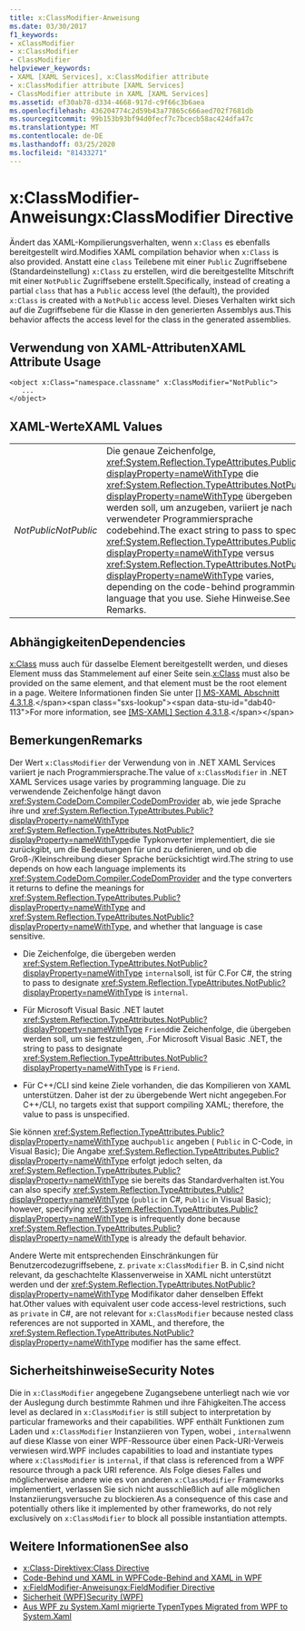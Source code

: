 ```yaml
---
title: x:ClassModifier-Anweisung
ms.date: 03/30/2017
f1_keywords:
- xClassModifier
- x:ClassModifier
- ClassModifier
helpviewer_keywords:
- XAML [XAML Services], x:ClassModifier attribute
- x:ClassModifier attribute [XAML Services]
- ClassModifier attribute in XAML [XAML Services]
ms.assetid: ef30ab78-d334-4668-917d-c9f66c3b6aea
ms.openlocfilehash: 436204774c2d59b43a77865c666aed702f7681db
ms.sourcegitcommit: 99b153b93bf94d0fecf7c7bcecb58ac424dfa47c
ms.translationtype: MT
ms.contentlocale: de-DE
ms.lasthandoff: 03/25/2020
ms.locfileid: "81433271"
---
```

# <a name="xclassmodifier-directive"></a><span data-ttu-id="dab40-102">x:ClassModifier-Anweisung</span><span class="sxs-lookup"><span data-stu-id="dab40-102">x:ClassModifier Directive</span></span>
<span data-ttu-id="dab40-103">Ändert das XAML-Kompilierungsverhalten, wenn `x:Class` es ebenfalls bereitgestellt wird.</span><span class="sxs-lookup"><span data-stu-id="dab40-103">Modifies XAML compilation behavior when `x:Class` is also provided.</span></span> <span data-ttu-id="dab40-104">Anstatt eine `class` Teilebene mit einer `Public` Zugriffsebene (Standardeinstellung) `x:Class` zu erstellen, wird die bereitgestellte Mitschrift mit einer `NotPublic` Zugriffsebene erstellt.</span><span class="sxs-lookup"><span data-stu-id="dab40-104">Specifically, instead of creating a partial `class` that has a `Public` access level (the default), the provided `x:Class` is created with a `NotPublic` access level.</span></span> <span data-ttu-id="dab40-105">Dieses Verhalten wirkt sich auf die Zugriffsebene für die Klasse in den generierten Assemblys aus.</span><span class="sxs-lookup"><span data-stu-id="dab40-105">This behavior affects the access level for the class in the generated assemblies.</span></span>

## <a name="xaml-attribute-usage"></a><span data-ttu-id="dab40-106">Verwendung von XAML-Attributen</span><span class="sxs-lookup"><span data-stu-id="dab40-106">XAML Attribute Usage</span></span>

```xaml
<object x:Class="namespace.classname" x:ClassModifier="NotPublic">
   ...
</object>
```

## <a name="xaml-values"></a><span data-ttu-id="dab40-107">XAML-Werte</span><span class="sxs-lookup"><span data-stu-id="dab40-107">XAML Values</span></span>

|||
|-|-|
|<span data-ttu-id="dab40-108">*NotPublic*</span><span class="sxs-lookup"><span data-stu-id="dab40-108">*NotPublic*</span></span>|<span data-ttu-id="dab40-109">Die genaue Zeichenfolge, <xref:System.Reflection.TypeAttributes.Public?displayProperty=nameWithType> die <xref:System.Reflection.TypeAttributes.NotPublic?displayProperty=nameWithType> übergeben werden soll, um anzugeben, variiert je nach verwendeter Programmiersprache codebehind.</span><span class="sxs-lookup"><span data-stu-id="dab40-109">The exact string to pass to specify <xref:System.Reflection.TypeAttributes.Public?displayProperty=nameWithType> versus <xref:System.Reflection.TypeAttributes.NotPublic?displayProperty=nameWithType> varies, depending on the code-behind programming language that you use.</span></span> <span data-ttu-id="dab40-110">Siehe Hinweise.</span><span class="sxs-lookup"><span data-stu-id="dab40-110">See Remarks.</span></span>|

## <a name="dependencies"></a><span data-ttu-id="dab40-111">Abhängigkeiten</span><span class="sxs-lookup"><span data-stu-id="dab40-111">Dependencies</span></span>

<span data-ttu-id="dab40-112">[x:Class](xclass-directive.md) muss auch für dasselbe Element bereitgestellt werden, und dieses Element muss das Stammelement auf einer Seite sein.</span><span class="sxs-lookup"><span data-stu-id="dab40-112">[x:Class](xclass-directive.md) must also be provided on the same element, and that element must be the root element in a page.</span></span> <span data-ttu-id="dab40-113">Weitere Informationen finden Sie unter [ \[\] MS-XAML Abschnitt 4.3.1.8](https://docs.microsoft.com/previous-versions/msp-n-p/ff650760(v=pandp.10)).</span><span class="sxs-lookup"><span data-stu-id="dab40-113">For more information, see [\[MS-XAML\] Section 4.3.1.8](https://docs.microsoft.com/previous-versions/msp-n-p/ff650760(v=pandp.10)).</span></span>

## <a name="remarks"></a><span data-ttu-id="dab40-114">Bemerkungen</span><span class="sxs-lookup"><span data-stu-id="dab40-114">Remarks</span></span>

<span data-ttu-id="dab40-115">Der Wert `x:ClassModifier` der Verwendung von in .NET XAML Services variiert je nach Programmiersprache.</span><span class="sxs-lookup"><span data-stu-id="dab40-115">The value of `x:ClassModifier` in .NET XAML Services usage varies by programming language.</span></span> <span data-ttu-id="dab40-116">Die zu verwendende Zeichenfolge hängt davon <xref:System.CodeDom.Compiler.CodeDomProvider> ab, wie jede Sprache ihre und <xref:System.Reflection.TypeAttributes.Public?displayProperty=nameWithType> <xref:System.Reflection.TypeAttributes.NotPublic?displayProperty=nameWithType>die Typkonverter implementiert, die sie zurückgibt, um die Bedeutungen für und zu definieren, und ob die Groß-/Kleinschreibung dieser Sprache berücksichtigt wird.</span><span class="sxs-lookup"><span data-stu-id="dab40-116">The string to use depends on how each language implements its <xref:System.CodeDom.Compiler.CodeDomProvider> and the type converters it returns to define the meanings for <xref:System.Reflection.TypeAttributes.Public?displayProperty=nameWithType> and <xref:System.Reflection.TypeAttributes.NotPublic?displayProperty=nameWithType>, and whether that language is case sensitive.</span></span>

- <span data-ttu-id="dab40-117">Die Zeichenfolge, die übergeben werden <xref:System.Reflection.TypeAttributes.NotPublic?displayProperty=nameWithType> `internal`soll, ist für C.</span><span class="sxs-lookup"><span data-stu-id="dab40-117">For C#, the string to pass to designate <xref:System.Reflection.TypeAttributes.NotPublic?displayProperty=nameWithType> is `internal`.</span></span>

- <span data-ttu-id="dab40-118">Für Microsoft Visual Basic .NET lautet <xref:System.Reflection.TypeAttributes.NotPublic?displayProperty=nameWithType> `Friend`die Zeichenfolge, die übergeben werden soll, um sie festzulegen, .</span><span class="sxs-lookup"><span data-stu-id="dab40-118">For Microsoft Visual Basic .NET, the string to pass to designate <xref:System.Reflection.TypeAttributes.NotPublic?displayProperty=nameWithType> is `Friend`.</span></span>

- <span data-ttu-id="dab40-119">Für C++/CLI sind keine Ziele vorhanden, die das Kompilieren von XAML unterstützen. Daher ist der zu übergebende Wert nicht angegeben.</span><span class="sxs-lookup"><span data-stu-id="dab40-119">For C++/CLI, no targets exist that support compiling XAML; therefore, the value to pass is unspecified.</span></span>

<span data-ttu-id="dab40-120">Sie können <xref:System.Reflection.TypeAttributes.Public?displayProperty=nameWithType> auch`public` angeben ( `Public` in C-Code, in Visual Basic); Die Angabe <xref:System.Reflection.TypeAttributes.Public?displayProperty=nameWithType> erfolgt jedoch selten, da <xref:System.Reflection.TypeAttributes.Public?displayProperty=nameWithType> sie bereits das Standardverhalten ist.</span><span class="sxs-lookup"><span data-stu-id="dab40-120">You can also specify <xref:System.Reflection.TypeAttributes.Public?displayProperty=nameWithType> (`public` in C#, `Public` in Visual Basic); however, specifying <xref:System.Reflection.TypeAttributes.Public?displayProperty=nameWithType> is infrequently done because <xref:System.Reflection.TypeAttributes.Public?displayProperty=nameWithType> is already the default behavior.</span></span>

<span data-ttu-id="dab40-121">Andere Werte mit entsprechenden Einschränkungen für Benutzercodezugriffsebene, z. `private` `x:ClassModifier` B. in C,sind nicht relevant, da geschachtelte Klassenverweise in XAML nicht unterstützt werden und der <xref:System.Reflection.TypeAttributes.NotPublic?displayProperty=nameWithType> Modifikator daher denselben Effekt hat.</span><span class="sxs-lookup"><span data-stu-id="dab40-121">Other values with equivalent user code access-level restrictions, such as `private` in C#, are not relevant for `x:ClassModifier` because nested class references are not supported in XAML, and therefore, the <xref:System.Reflection.TypeAttributes.NotPublic?displayProperty=nameWithType> modifier has the same effect.</span></span>

## <a name="security-notes"></a><span data-ttu-id="dab40-122">Sicherheitshinweise</span><span class="sxs-lookup"><span data-stu-id="dab40-122">Security Notes</span></span>

<span data-ttu-id="dab40-123">Die in `x:ClassModifier` angegebene Zugangsebene unterliegt nach wie vor der Auslegung durch bestimmte Rahmen und ihre Fähigkeiten.</span><span class="sxs-lookup"><span data-stu-id="dab40-123">The access level as declared in `x:ClassModifier` is still subject to interpretation by particular frameworks and their capabilities.</span></span> <span data-ttu-id="dab40-124">WPF enthält Funktionen zum Laden und `x:ClassModifier` Instanziieren von Typen, wobei , `internal`wenn auf diese Klasse von einer WPF-Ressource über einen Pack-URI-Verweis verwiesen wird.</span><span class="sxs-lookup"><span data-stu-id="dab40-124">WPF includes capabilities to load and instantiate types where `x:ClassModifier` is `internal`, if that class is referenced from a WPF resource through a pack URI reference.</span></span> <span data-ttu-id="dab40-125">Als Folge dieses Falles und möglicherweise andere wie es von anderen `x:ClassModifier` Frameworks implementiert, verlassen Sie sich nicht ausschließlich auf alle möglichen Instanziierungsversuche zu blockieren.</span><span class="sxs-lookup"><span data-stu-id="dab40-125">As a consequence of this case and potentially others like it implemented by other frameworks, do not rely exclusively on `x:ClassModifier` to block all possible instantiation attempts.</span></span>

## <a name="see-also"></a><span data-ttu-id="dab40-126">Weitere Informationen</span><span class="sxs-lookup"><span data-stu-id="dab40-126">See also</span></span>

- [<span data-ttu-id="dab40-127">x:Class-Direktive</span><span class="sxs-lookup"><span data-stu-id="dab40-127">x:Class Directive</span></span>](xclass-directive.md)
- [<span data-ttu-id="dab40-128">Code-Behind und XAML in WPF</span><span class="sxs-lookup"><span data-stu-id="dab40-128">Code-Behind and XAML in WPF</span></span>](../../framework/wpf/advanced/code-behind-and-xaml-in-wpf.md)
- [<span data-ttu-id="dab40-129">x:FieldModifier-Anweisung</span><span class="sxs-lookup"><span data-stu-id="dab40-129">x:FieldModifier Directive</span></span>](xfieldmodifier-directive.md)
- [<span data-ttu-id="dab40-130">Sicherheit (WPF)</span><span class="sxs-lookup"><span data-stu-id="dab40-130">Security (WPF)</span></span>](../../framework/wpf/security-wpf.md)
- [<span data-ttu-id="dab40-131">Aus WPF zu System.Xaml migrierte Typen</span><span class="sxs-lookup"><span data-stu-id="dab40-131">Types Migrated from WPF to System.Xaml</span></span>](../../framework/wpf/advanced/types-migrated-from-wpf-to-system.md)
